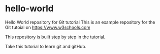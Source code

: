 # hello-world

Hello World repository for Git tutorial
This is an example repository for the Git tutoial on https://www.w3schools.com

This repository is built step by step in the tutorial.

Take this tutorial to learn git and gitHub.
